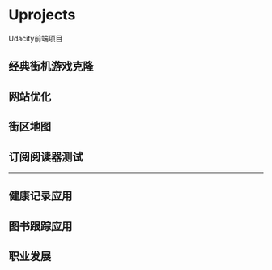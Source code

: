 # Uprojects
Udacity前端项目

## 经典街机游戏克隆
## 网站优化
## 街区地图
## 订阅阅读器测试


-------

## 健康记录应用
## 图书跟踪应用
## 职业发展

